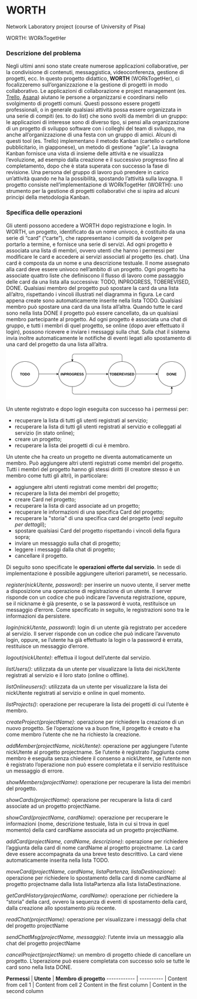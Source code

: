# WORTH
Network Laboratory project (course of University of Pisa) 

WORTH: WORkTogetHer

### Descrizione del problema
Negli ultimi anni sono state create numerose applicazioni collaborative, per la condivisione di contenuti,
messaggistica, videoconferenza, gestione di progetti, ecc. In questo progetto didattico, __WORTH__
(WORkTogetHer), ci focalizzeremo sull’organizzazione e la gestione di progetti in modo collaborativo. Le
applicazioni di collaborazione e project management (es. [Trello](https://trello.com/), [Asana](https://asana.com/)) aiutano le persone a organizzarsi e
coordinarsi nello svolgimento di progetti comuni. Questi possono essere progetti professionali, o in
generale qualsiasi attività possa essere organizzata in una serie di compiti (es. to do list) che sono svolti da
membri di un gruppo: le applicazioni di interesse sono di diverso tipo, si pensi alla organizzazione di un
progetto di sviluppo software con i colleghi del team di sviluppo, ma anche all’organizzazione di una festa
con un gruppo di amici.
Alcuni di questi tool (es. Trello) implementano il metodo Kanban (cartello o cartellone pubblicitario, in
giapponese), un metodo di gestione “agile”. La lavagna Kanban fornisce una vista di insieme delle attività e
ne visualizza l’evoluzione, ad esempio dalla creazione e il successivo progresso fino al completamento,
dopo che è stata superata con successo la fase di revisione. Una persona del gruppo di lavoro può prendere
in carico un’attività quando ne ha la possibilità, spostando l’attività sulla lavagna.
Il progetto consiste nell’implementazione di WORkTogetHer (WORTH): uno strumento per la gestione di
progetti collaborativi che si ispira ad alcuni principi della metodologia Kanban.

### Specifica delle operazioni
Gli utenti possono accedere a WORTH dopo registrazione e login.
In WORTH, un progetto, identificato da un nome univoco, è costituito da una serie di “card” (“carte”), che
rappresentano i compiti da svolgere per portarlo a termine, e fornisce una serie di servizi. Ad ogni progetto
è associata una lista di membri, ovvero utenti che hanno i permessi per modificare le card e accedere ai
servizi associati al progetto (es. chat).
Una card è composta da un nome e una descrizione testuale. Il nome assegnato alla card deve essere
univoco nell’ambito di un progetto. Ogni progetto ha associate quattro liste che definiscono il flusso di
lavoro come passaggio delle card da una lista alla successiva: TODO, INPROGRESS, TOBEREVISED, DONE.
Qualsiasi membro del progetto può spostare la card da una lista all’altro, rispettando i vincoli illustrati nel
diagramma in figura.
Le card appena create sono automaticamente inserite nella lista TODO. Qualsiasi membro può spostare una
card da una lista all’altra. Quando tutte le card sono nella lista DONE il progetto può essere cancellato, da
un qualsiasi membro partecipante al progetto.
Ad ogni progetto è associata una chat di gruppo, e tutti i membri di quel progetto, se online (dopo aver
effettuato il login), possono ricevere e inviare i messaggi sulla chat. Sulla chat il sistema invia inoltre
automaticamente le notifiche di eventi legati allo spostamento di una card del progetto da una lista
all’altra.  
![fig1](/img/fig1.png)

Un utente registrato e dopo login eseguita con successo ha i permessi per:
* recuperare la lista di tutti gli utenti registrati al servizio;
* recuperare la lista di tutti gli utenti registrati al servizio e colleggati al servizio (in stato online);
* creare un progetto;
* recuperare la lista dei progetti di cui è membro.

Un utente che ha creato un progetto ne diventa automaticamente un membro. Può aggiungere altri utenti registrati come membri del progetto.
Tutti i membri del progetto hanno gli stessi diritti (il creatore stesso è un membro come tutti gli altri), in particolare:
* aggiungere altri utenti registrati come membri del progetto;
* recuperare la lista dei membri del progetto;
* creare Card nel progetto;
* recuperare la lista di card associate ad un progetto;
* recuperare le informazioni di una specifica Card del progetto;
* recuperare la "storia" di una specifica card del progetto (_vedi seguito per dettagli_);
* spostare qualsiasi Card del progetto rispettando i vincoli della figura sopra;
* inviare un messaggio sulla chat di progetto;
* leggere i messaggi dalla chat di progetto;
* cancellare il progetto.

Di seguito sono specificate le __operazioni offerte dal servizio__. In sede di implementazione è possibile
aggiungere ulteriori parametri, se necessario.

_register(nickUtente, password)_: per inserire un nuovo utente, il server mette a disposizione una operazione
di registrazione di un utente. Il server risponde con un codice che può indicare l’avvenuta registrazione,
oppure, se il nickname è già presente, o se la password è vuota, restituisce un messaggio d’errore. Come
specificato in seguito, le registrazioni sono tra le informazioni da persistere.

_login(nickUtente, password)_: login di un utente già registrato per accedere al servizio. Il server risponde con
un codice che può indicare l’avvenuto login, oppure, se l’utente ha già effettuato la login o la password è
errata, restituisce un messaggio d’errore.

_logout(nickUtente)_: effettua il logout dell’utente dal servizio.

_listUsers()_: utilizzata da un utente per visualizzare la lista dei nickUtente registrati al servizio e il loro stato
(online o offline).

_listOnlineusers()_: utilizzata da un utente per visualizzare la lista dei nickUtente registrati al servizio e online
in quel momento.

_listProjects()_: operazione per recuperare la lista dei progetti di cui l’utente è membro.

_createProject(projectName)_: operazione per richiedere la creazione di un nuovo progetto. Se l’operazione
va a buon fine, il progetto è creato e ha come membro l’utente che ne ha richiesto la creazione.

_addMember(projectName, nickUtente)_: operazione per aggiungere l’utente nickUtente al progetto
projectname. Se l’utente è registrato l’aggiunta come membro è eseguita senza chiedere il consenso a
nickUtente, se l’utente non è registrato l’operazione non può essere completata e il servizio restituisce un
messaggio di errore.

_showMembers(projectName)_: operazione per recuperare la lista dei membri del progetto.

_showCards(projectName)_: operazione per recuperare la lista di card associate ad un progetto projectName.

_showCard(projectName, cardName)_: operazione per recuperare le informazioni (nome, descrizione
testuale, lista in cui si trova in quel momento) della card cardName associata ad un progetto projectName.

_addCard(projectName, cardName, descrizione)_: operazione per richiedere l’aggiunta della card di nome
cardName al progetto projectname. La card deve essere accompagnata da una breve testo descrittivo. La
card viene automaticamente inserita nella lista TODO.

_moveCard(projectName, cardName, listaPartenza, listaDestinazione)_: operazione per richiedere lo
spostamento della card di nome cardName al progetto projectname dalla lista listaPartenza alla lista
listaDestinazione.

_getCardHistory(projectName, cardName)_: operazione per richiedere la “storia” della card, ovvero la
sequenza di eventi di spostamento della card, dalla creazione allo spostamento più recente.

_readChat(projectName)_: operazione per visualizzare i messaggi della chat del progetto projectName 

_sendChatMsg(projectName, messaggio)_: l’utente invia un messaggio alla chat del progetto projectName 

_cancelProject(projectName)_: un membro di progetto chiede di cancellare un progetto. L’operazione può
essere completata con successo solo se tutte le card sono nella lista DONE.

__Permessi__ | __Utente__ | __Membro di progetto__
------------ | ---------- |
Content from cell 1 | Content from cell 2
Content in the first column | Content in the second column
